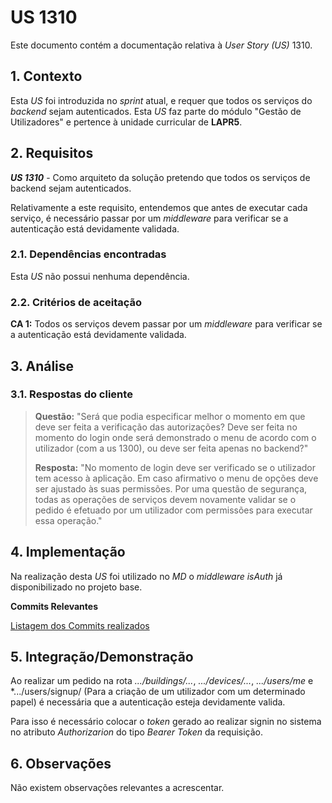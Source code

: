 # US 1310

Este documento contém a documentação relativa à *User Story (US)* 1310.

## 1. Contexto

Esta *US* foi introduzida no *sprint* atual, e requer que todos os serviços do *backend* sejam autenticados.
Esta *US* faz parte do módulo "Gestão de Utilizadores" e pertence à unidade curricular de **LAPR5**.

## 2. Requisitos

***US 1310*** - Como arquiteto da solução pretendo que todos os serviços de backend sejam autenticados.

Relativamente a este requisito, entendemos que antes de executar cada serviço, é necessário passar por um *middleware* para 
verificar se a autenticação está devidamente validada.

### 2.1. Dependências encontradas

Esta *US* não possui nenhuma dependência.

### 2.2. Critérios de aceitação

**CA 1:** Todos os serviços devem passar por um *middleware* para verificar se a autenticação está devidamente validada.

## 3. Análise

### 3.1. Respostas do cliente

>**Questão:** "Será que podia especificar melhor o momento em que deve ser feita a verificação das autorizações? Deve ser 
> feita no momento do login onde será demonstrado o menu de acordo com o utilizador (com a us 1300), ou deve ser feita apenas 
> no backend?"
>
>**Resposta:** "No momento de login deve ser verificado se o utilizador tem acesso à aplicação. Em caso afirmativo o menu 
> de opções deve ser ajustado às suas permissões. Por uma questão de segurança, todas as operações de serviços devem novamente 
> validar se o pedido é efetuado por um utilizador com permissões para executar essa operação."

## 4. Implementação

Na realização desta *US* foi utilizado no *MD* o *middleware* *isAuth* já disponibilizado no projeto base. 

**Commits Relevantes**

[Listagem dos Commits realizados](https://1191296gg.atlassian.net/browse/S50-87)

## 5. Integração/Demonstração

Ao realizar um pedido na rota *.../buildings/...*, *.../devices/...*, *.../users/me* e *.../users/signup/ (Para a criação 
de um utilizador com um determinado papel) é necessária que a autenticação esteja devidamente valida.

Para isso é necessário colocar o *token* gerado ao realizar signin no sistema no atributo *Authorizarion* do tipo *Bearer 
Token* da requisição.

## 6. Observações

Não existem observações relevantes a acrescentar.
